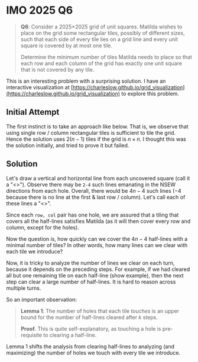 # IMO 2025 Q6

> **Q6**: Consider a 2025×2025 grid of unit squares. Matilda wishes to place on the grid some rectangular tiles, possibly of different sizes, such that each side of every tile lies on a grid line and every unit square is covered by at most one tile.
> 
> Determine the minimum number of tiles Matilda needs to place so that each row and each column of the grid has exactly one unit square that is not covered by any tile.

This is an interesting problem with a surprising solution. I have an interactive visualization at [https://charleslow.github.io/grid_visualization](https://charleslow.github.io/grid_visualization) to explore this problem.

## Initial Attempt

The first instinct is to take an approach like below. That is, we observe that using single row / column rectangular tiles is sufficient to tile the grid. Hence the solution uses $2(n-1)$ tiles if the grid is $n \times n$. I thought this was the solution initially, and tried to prove it but failed.

## Solution

Let's draw a vertical and horizontal line from each uncovered square (call it a "<<hole>>"). Observe there may be `2-4` such lines emanating in the NSEW directions from each hole. Overall, there would be $4n-4$ such lines ($-4$ because there is no line at the first & last row / column). Let's call each of these lines a "<<half-line>>". 

Since each `row, col` pair has one hole, we are assured that a tiling that covers all the half-lines satisfies Matilda (as it will then cover every row and column, except for the holes).

Now the question is, how quickly can we cover the $4n-4$ half-lines with a minimal number of tiles? In other words, how many lines can we clear with each tile we introduce?

Now, it is tricky to analyze the number of lines we clear on each turn, because it depends on the preceding steps. For example, if we had cleared all but one remaining tile on each half-line (show example), then the next step can clear a large number of half-lines. It is hard to reason across multiple turns.

So an important observation:
> **Lemma 1**: The number of holes that each tile *touches* is an upper bound for the number of half-lines cleared after $k$ steps. 
>
> **Proof**. This is quite self-explanatory, as touching a hole is pre-requisite to clearing a half-line.

Lemma 1 shifts the analysis from clearing half-lines to analyzing (and maximizing) the number of holes we touch with every tile we introduce. 

